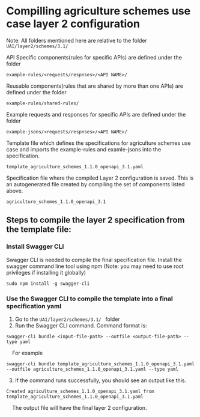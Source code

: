 # Compilling agriculture schemes use case layer 2 configuration

Note: All folders mentioned here are relative to the folder ``` UAI/layer2/schemes/3.1/ ```

API Specific components(rules for specific APIs) are defined under the folder

```
example-rules/<requests/respnses>/<API NAME>/
```

Reusable components(rules that are shared by more than one APIs) are defined under the folder

```
example-rules/shared-rules/
```

Example requests and responses for specific APIs are defined under the folder

```
example-jsons/<requests/respnses>/<API NAME>/
```

Template file which defines the specifications for agriculture schemes use case and imports the example-rules and examle-jsons into the specification.
```
template_agriculture_schemes_1.1.0_openapi_3.1.yaml
```

Specification file where the compiled Layer 2 configuration is saved. This is an autogenerated file created by compiling the set of components listed above.
```
agriculture_schemes_1.1.0_openapi_3.1
```

## Steps to compile the layer 2 specification from the template file:

### Install Swagger CLI
Swagger CLI is needed to compile the final specification file. Install the swagger command line tool using npm (Note: you may need to use root privileges if installing it globally)

```
sudo npm install -g swagger-cli
```

### Use the Swagger CLI to compile the template into a final specification yaml
1. Go to the ``` UAI/layer2/schemes/3.1/  ``` folder
2. Run the Swagger CLI command. Command format is:
```
swagger-cli bundle <input-file-path> --outfile <output-file-path> --type yaml
```
&nbsp;&nbsp;&nbsp;&nbsp;For example
```
swagger-cli bundle template_agriculture_schemes_1.1.0_openapi_3.1.yaml --outfile agriculture_schemes_1.1.0_openapi_3.1.yaml --type yaml
```
3. If the command runs successfully, you should see an output like this.
```
Created agriculture_schemes_1.1.0_openapi_3.1.yaml from template_agriculture_schemes_1.1.0_openapi_3.1.yaml
```
&nbsp;&nbsp;&nbsp;&nbsp;The output file will have the final layer 2 configuration.
